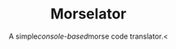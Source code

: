 <h1 align="center">Morselator</h1>

<p align="center">A simple<i>console-based</i>morse code translator.<